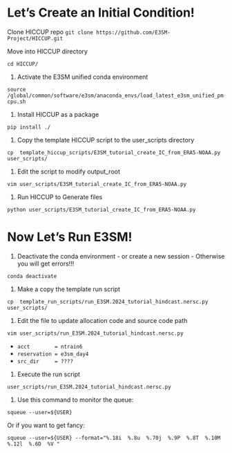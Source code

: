 
# Let’s Create an Initial Condition!

Clone HICCUP repo
`git clone https://github.com/E3SM-Project/HICCUP.git `


Move into HICCUP directory
```shell
cd HICCUP/
```

1. Activate the E3SM unified conda environment
```shell
source /global/common/software/e3sm/anaconda_envs/load_latest_e3sm_unified_pm-cpu.sh
```

1. Install HICCUP as a package
```shell
pip install ./
```

1. Copy the template HICCUP script to the user_scripts directory
```shell
cp  template_hiccup_scripts/E3SM_tutorial_create_IC_from_ERA5-NOAA.py  user_scripts/
```

1. Edit the script to modify output_root 
```shell
vim user_scripts/E3SM_tutorial_create_IC_from_ERA5-NOAA.py
```

1. Run HICCUP to Generate files
```shell
python user_scripts/E3SM_tutorial_create_IC_from_ERA5-NOAA.py
```


# Now Let’s Run E3SM!

1. Deactivate the conda environment - or create a new session - Otherwise you will get errors!!!
```shell
conda deactivate
```

1. Make a copy the template run script
```shell
cp  template_run_scripts/run_E3SM.2024_tutorial_hindcast.nersc.py  user_scripts/
```

1. Edit the file to update allocation code and source code path
```shell
vim user_scripts/run_E3SM.2024_tutorial_hindcast.nersc.py
```
  - `acct        = ntrain6`
  - `reservation = e3sm_day4`
  - `src_dir     = ????`


1. Execute the run script
```shell
user_scripts/run_E3SM.2024_tutorial_hindcast.nersc.py  
```

1. Use this command to monitor the queue:
  ```shell
  squeue --user=${USER}
  ```
  Or if you want to get fancy:
  ```shell
  squeue --user=${USER} --format="%.18i  %.8u  %.70j  %.9P  %.8T  %.10M  %.12l  %.6D  %V "
  ```

